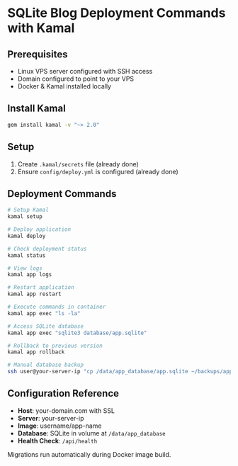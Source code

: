 # SQLite Blog Deployment Commands with Kamal

## Prerequisites

- Linux VPS server configured with SSH access
- Domain configured to point to your VPS
- Docker & Kamal installed locally

## Install Kamal

```bash
gem install kamal -v "~> 2.0"
```

## Setup

1. Create `.kamal/secrets` file (already done)
2. Ensure `config/deploy.yml` is configured (already done)

## Deployment Commands

```bash
# Setup Kamal
kamal setup

# Deploy application
kamal deploy

# Check deployment status
kamal status

# View logs
kamal app logs

# Restart application
kamal app restart

# Execute commands in container
kamal app exec "ls -la"

# Access SQLite database
kamal app exec "sqlite3 database/app.sqlite"

# Rollback to previous version
kamal app rollback

# Manual database backup
ssh user@your-server-ip "cp /data/app_database/app.sqlite ~/backups/app-$(date +%Y%m%d).sqlite"
```

## Configuration Reference

- **Host**: your-domain.com with SSL
- **Server**: your-server-ip
- **Image**: username/app-name
- **Database**: SQLite in volume at `/data/app_database`
- **Health Check**: `/api/health`

Migrations run automatically during Docker image build.
